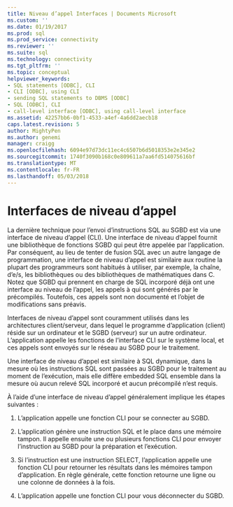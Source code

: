 ```yaml
---
title: Niveau d’appel Interfaces | Documents Microsoft
ms.custom: ''
ms.date: 01/19/2017
ms.prod: sql
ms.prod_service: connectivity
ms.reviewer: ''
ms.suite: sql
ms.technology: connectivity
ms.tgt_pltfrm: ''
ms.topic: conceptual
helpviewer_keywords:
- SQL statements [ODBC], CLI
- CLI [ODBC], using CLI
- sending SQL statements to DBMS [ODBC]
- SQL [ODBC], CLI
- call-level interface [ODBC], using call-level interface
ms.assetid: 42257bb6-0bf1-4533-a4ef-4a6dd2aecb18
caps.latest.revision: 5
author: MightyPen
ms.author: genemi
manager: craigg
ms.openlocfilehash: 6094e97d73dc11ec4c6507b6d5018353e2e345e2
ms.sourcegitcommit: 1740f3090b168c0e809611a7aa6fd514075616bf
ms.translationtype: MT
ms.contentlocale: fr-FR
ms.lasthandoff: 05/03/2018
---
```

# <a name="call-level-interfaces"></a>Interfaces de niveau d’appel
La dernière technique pour l’envoi d’instructions SQL au SGBD est via une interface de niveau d’appel (CLI). Une interface de niveau d’appel fournit une bibliothèque de fonctions SGBD qui peut être appelée par l’application. Par conséquent, au lieu de tenter de fusion SQL avec un autre langage de programmation, une interface de niveau d’appel est similaire aux routine la plupart des programmeurs sont habitués à utiliser, par exemple, la chaîne, d’e/s, les bibliothèques ou des bibliothèques de mathématiques dans C. Notez que SGBD qui prennent en charge de SQL incorporé déjà ont une interface au niveau de l’appel, les appels à qui sont générés par le précompilés. Toutefois, ces appels sont non documenté et l’objet de modifications sans préavis.  
  
 Interfaces de niveau d’appel sont couramment utilisés dans les architectures client/serveur, dans lequel le programme d’application (client) réside sur un ordinateur et le SGBD (serveur) sur un autre ordinateur. L’application appelle les fonctions de l’interface CLI sur le système local, et ces appels sont envoyés sur le réseau au SGBD pour le traitement.  
  
 Une interface de niveau d’appel est similaire à SQL dynamique, dans la mesure où les instructions SQL sont passées au SGBD pour le traitement au moment de l’exécution, mais elle diffère embedded SQL ensemble dans la mesure où aucun relevé SQL incorporé et aucun précompilé n’est requis.  
  
 À l’aide d’une interface de niveau d’appel généralement implique les étapes suivantes :  
  
1.  L’application appelle une fonction CLI pour se connecter au SGBD.  
  
2.  L’application génère une instruction SQL et le place dans une mémoire tampon. Il appelle ensuite une ou plusieurs fonctions CLI pour envoyer l’instruction au SGBD pour la préparation et l’exécution.  
  
3.  Si l’instruction est une instruction SELECT, l’application appelle une fonction CLI pour retourner les résultats dans les mémoires tampon d’application. En règle générale, cette fonction retourne une ligne ou une colonne de données à la fois.  
  
4.  L’application appelle une fonction CLI pour vous déconnecter du SGBD.
